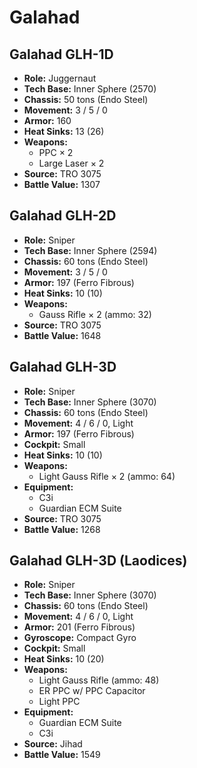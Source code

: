 # Galahad
## Galahad GLH-1D
- **Role:** Juggernaut
- **Tech Base:** Inner Sphere (2570)
- **Chassis:** 50 tons (Endo Steel)
- **Movement:** 3 / 5 / 0
- **Armor:** 160
- **Heat Sinks:** 13 (26)
- **Weapons:**
  - PPC × 2
  - Large Laser × 2
- **Source:** TRO 3075
- **Battle Value:** 1307

## Galahad GLH-2D
- **Role:** Sniper
- **Tech Base:** Inner Sphere (2594)
- **Chassis:** 60 tons (Endo Steel)
- **Movement:** 3 / 5 / 0
- **Armor:** 197 (Ferro Fibrous)
- **Heat Sinks:** 10 (10)
- **Weapons:**
  - Gauss Rifle × 2 (ammo: 32)
- **Source:** TRO 3075
- **Battle Value:** 1648

## Galahad GLH-3D
- **Role:** Sniper
- **Tech Base:** Inner Sphere (3070)
- **Chassis:** 60 tons (Endo Steel)
- **Movement:** 4 / 6 / 0, Light
- **Armor:** 197 (Ferro Fibrous)
- **Cockpit:** Small
- **Heat Sinks:** 10 (10)
- **Weapons:**
  - Light Gauss Rifle × 2 (ammo: 64)
- **Equipment:**
  - C3i
  - Guardian ECM Suite
- **Source:** TRO 3075
- **Battle Value:** 1268

## Galahad GLH-3D (Laodices)
- **Role:** Sniper
- **Tech Base:** Inner Sphere (3070)
- **Chassis:** 60 tons (Endo Steel)
- **Movement:** 4 / 6 / 0, Light
- **Armor:** 201 (Ferro Fibrous)
- **Gyroscope:** Compact Gyro
- **Cockpit:** Small
- **Heat Sinks:** 10 (20)
- **Weapons:**
  - Light Gauss Rifle (ammo: 48)
  - ER PPC w/ PPC Capacitor
  - Light PPC
- **Equipment:**
  - Guardian ECM Suite
  - C3i
- **Source:** Jihad
- **Battle Value:** 1549

